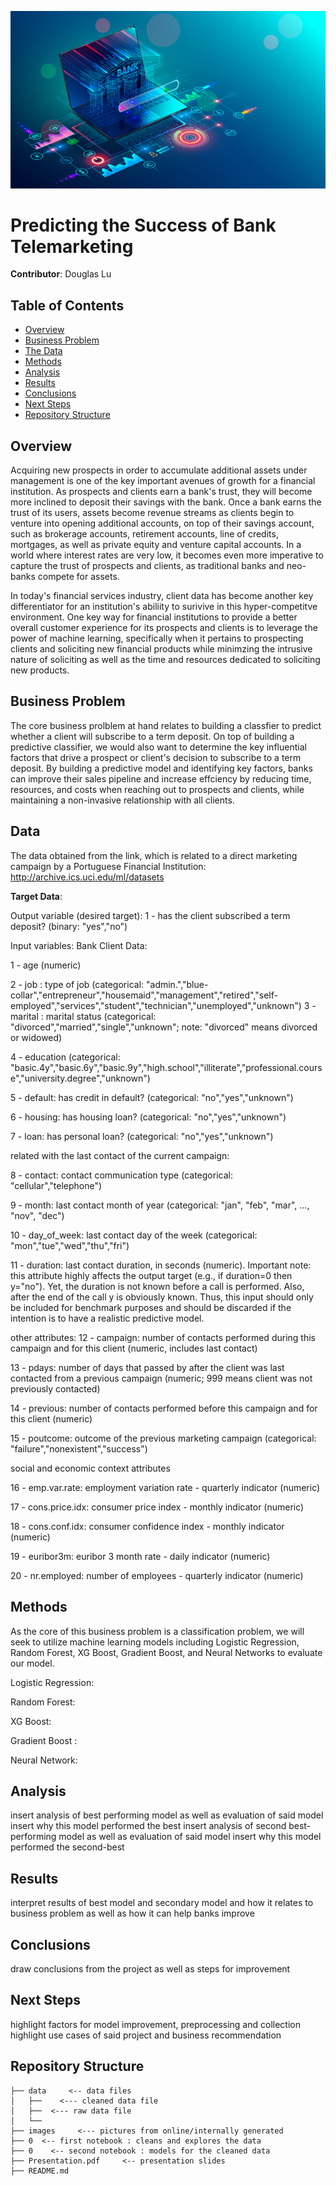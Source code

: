 ![neobank_wallpaper](./images/neobank_wallpaper.png)

# Predicting the Success of Bank Telemarketing

**Contributor**: Douglas Lu

## Table of Contents
* [Overview](#Overview)
* [Business Problem](#Business-Problem)
* [The Data](#The-Data)
* [Methods](#Methods)
* [Analysis](#Analysis)
* [Results](#Results)
* [Conclusions](#Conclusion)
* [Next Steps](#Next-Steps)
* [Repository Structure](#Repository-Structure)

## Overview

Acquiring new prospects in order to accumulate additional assets under management is one of the key important avenues of growth for a financial institution. As prospects and clients earn a bank's trust, they will become more inclined to deposit their savings with the bank. Once a bank earns the trust of its users, assets become revenue streams as clients begin to venture into opening additional accounts, on top of their savings account, such as brokerage accounts, retirement accounts, line of credits, mortgages, as well as private equity and venture capital accounts. In a world where interest rates are very low, it becomes even more imperative to capture the trust of prospects and clients, as traditional banks and neo-banks compete for assets. 

In today's financial services industry, client data has become another key differentiator for an institution's abiliity to surivive in this hyper-competitve environment. One key way for financial institutions to provide a better overall customer experience for its prospects and clients is to leverage the power of machine learning, specifically when it pertains to prospecting clients and soliciting new financial products while minimzing the intrusive nature of soliciting as well as the time and resources dedicated to soliciting new products.  

## Business Problem

The core business prolblem at hand relates to building a classfier to predict whether a client will subscribe to a term deposit. On top of building a predictive classifier, we would also want to determine the key influential factors that drive a prospect or client's decision to subscribe to a term deposit. By building a predictive model and identifying key factors, banks can improve their sales pipeline and increase effciency by reducing time, resources, and costs when reaching out to prospects and clients, while maintaining a non-invasive relationship with all clients. 

## Data
The data obtained from the link, which is related to a direct marketing campaign by a Portuguese Financial Institution: http://archive.ics.uci.edu/ml/datasets

**Target Data**: 

Output variable (desired target):
1 - has the client subscribed a term deposit? (binary: "yes","no")

Input variables:
Bank Client Data:
   
1 - age (numeric)

2 - job : type of job (categorical: "admin.","blue-collar","entrepreneur","housemaid","management","retired","self-employed","services","student","technician","unemployed","unknown")
3 - marital : marital status (categorical: "divorced","married","single","unknown"; note: "divorced" means divorced or widowed)

4 - education (categorical: "basic.4y","basic.6y","basic.9y","high.school","illiterate","professional.course","university.degree","unknown")
   
5 - default: has credit in default? (categorical: "no","yes","unknown")
   
6 - housing: has housing loan? (categorical: "no","yes","unknown")
   
7 - loan: has personal loan? (categorical: "no","yes","unknown")
   
related with the last contact of the current campaign:

8 - contact: contact communication type (categorical: "cellular","telephone") 

9 - month: last contact month of year (categorical: "jan", "feb", "mar", ..., "nov", "dec")

10 - day_of_week: last contact day of the week (categorical: "mon","tue","wed","thu","fri")

11 - duration: last contact duration, in seconds (numeric). Important note:  this attribute highly affects the output target (e.g., if duration=0 then y="no"). Yet, the duration is not known before a call is performed. Also, after the end of the call y is obviously known. Thus, this input should only be included for benchmark purposes and should be discarded if the intention is to have a realistic predictive model.
  
other attributes:
12 - campaign: number of contacts performed during this campaign and for this client (numeric, includes last contact)
  
13 - pdays: number of days that passed by after the client was last contacted from a previous campaign (numeric; 999 means client was not previously contacted)
  
14 - previous: number of contacts performed before this campaign and for this client (numeric)

15 - poutcome: outcome of the previous marketing campaign (categorical: "failure","nonexistent","success")
  
social and economic context attributes
  
16 - emp.var.rate: employment variation rate - quarterly indicator (numeric)
  
17 - cons.price.idx: consumer price index - monthly indicator (numeric)     

18 - cons.conf.idx: consumer confidence index - monthly indicator (numeric)     

19 - euribor3m: euribor 3 month rate - daily indicator (numeric)

20 - nr.employed: number of employees - quarterly indicator (numeric)
  
## Methods

As the core of this business problem is a classification problem, we will seek to utilize machine learning models including Logistic Regression, Random Forest, XG Boost, Gradient Boost, and Neural Networks to evaluate our model. 

Logistic Regression: <insert additional analysis>
  
Random Forest: <insert additional analysis>
  
XG Boost: <insert additional analysis>
  
Gradient Boost : <insert additional analysis>
  
Neural Network: <insert additional analysis>
  
  

## Analysis
  
insert analysis of best performing model as well as evaluation of said model
insert why this model performed the best
insert analysis of second best-performing model as well as evaluation of said model
insert why this model performed the second-best

## Results
  
interpret results of best model and secondary model and how it relates to business problem as well as how it can help banks improve

## Conclusions

draw conclusions from the project as well as steps for improvement
  
## Next Steps

highlight factors for model improvement, preprocessing and collection
highlight use cases of said project and business recommendation
  
## Repository Structure

```
├── data     <-- data files
│   ├──    <--- cleaned data file
│   ├──  <--- raw data file
│   └── 
├── images     <--- pictures from online/internally generated  
├── 0  <-- first notebook : cleans and explores the data
├── 0    <-- second notebook : models for the cleaned data
├── Presentation.pdf     <-- presentation slides
├── README.md
```
